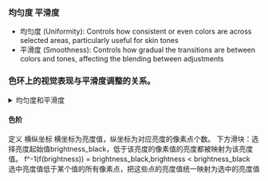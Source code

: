 ### 均匀度 平滑度
- 均匀度 (Uniformity): Controls how consistent or even colors are across selected areas, particularly useful for skin tones
- 平滑度 (Smoothness): Controls how gradual the transitions are between colors and tones, affecting the blending between adjustments

### 色环上的视觉表现与平滑度调整的关系。

<details>
<summary> 均匀度和平滑度</summary>
我来解释一下Capture One中色环上的视觉表现与平滑度调整的关系。

当你增加平滑度值时，你看到的色环上扇形外面的虚线或模糊部分变得更大，这是因为平滑度控制的是颜色调整的"过渡区域"或"影响范围"。

在Capture One的色彩编辑器中，色环上的视觉元素有以下含义：

1. 实心扇形区域：这代表你明确选择的颜色范围，是调整将完全应用的区域。
    
2. 扇形外围的虚线/模糊部分：这代表颜色调整的过渡区或"缓冲区"。在这个区域中，你的调整会以渐变方式减弱，直到完全消失。这就是平滑度控制的部分。
    

当你增加平滑度时，调整效果会更平滑地扩散到相邻颜色，避免在颜色之间产生明显的边界或不自然的过渡。这就是为什么你会看到扇形外面的虚线部分变大 - 它表示你的调整正在更广泛地影响相邻色调。

这种设计的目的是确保颜色调整看起来自然而和谐。如果没有平滑度控制，颜色调整可能会在选择区域的边缘产生突兀的变化或色调跳跃，导致不自然的效果。

平滑度值低时：调整仅应用于严格选定的颜色范围，边缘过渡很小，可能会产生更明确但可能不太自然的调整效果。

平滑度值高时：调整会平滑地扩散到相邻颜色，创造更自然的过渡，但也意味着你的调整会影响更多的颜色范围。

根据你的编辑目标，你可能需要调整平滑度值：精确的颜色修正可能需要较低的平滑度，而自然美观的调整通常需要较高的平滑度。
</details>

#### 色阶

定义 横纵坐标 横坐标为亮度值，纵坐标为对应亮度的像素点个数。
下方滑块：选择亮度起始值brightness_black，低于该亮度的像素值的亮度都被映射为该亮度值。    f^-1(f(brightness))   = brightness_black,brightness < brightness_black  
选中亮度值低于某个值的所有像素点，把这些点的亮度值统一映射为选中的亮度值
